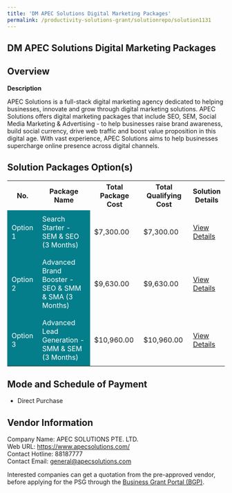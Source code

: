 ```yaml
---
title: 'DM APEC Solutions Digital Marketing Packages'
permalink: /productivity-solutions-grant/solutionrepo/solution1131
---
```


## DM APEC Solutions Digital Marketing Packages

## Overview

**Description**

APEC Solutions is a full-stack digital marketing agency dedicated to helping businesses, innovate and grow through digital marketing solutions. APEC Solutions offers digital marketing packages that include SEO, SEM, Social Media Marketing & Advertising - to help businesses raise brand awareness, build social currency, drive web traffic and boost value proposition in this digital age. With vast experience, APEC Solutions aims to help businesses supercharge online presence across digital channels.

## Solution Packages Option(s)

<table>
<tr>
<th><b>No.</b></th>
<th><b>Package Name</b></th>
<th><b>Total Package Cost</b></th>
<th><b>Total Qualifying Cost</b></th>
<th><b>Solution Details</b></th>
</tr>
<tr>
<td style='padding: 10px; background-color: #037E8A; color: #FFFFFF;'>Option 1</td>
<td style='padding: 10px; background-color: #037E8A; color: #FFFFFF;'>Search Starter - SEM & SEO (3 Months)</td>
<td style='padding: 10px;'>$7,300.00</td>
<td style='padding: 10px;'>$7,300.00</td>
<td style='padding: 10px;'><a href='/images/psg/Apec_Solutions_Digital_Marketing_Packages_240823_Desensitised_Annex3_Part1.pdf ' target='_blank'>View Details</a></td>
</tr>
<tr>
<td style='padding: 10px; background-color: #037E8A; color: #FFFFFF;'>Option 2</td>
<td style='padding: 10px; background-color: #037E8A; color: #FFFFFF;'>Advanced Brand Booster - SEO & SMM & SMA (3 Months)</td>
<td style='padding: 10px;'>$9,630.00</td>
<td style='padding: 10px;'>$9,630.00</td>
<td style='padding: 10px;'><a href='/images/psg/Apec_Solutions_Digital_Marketing_Packages_240823_Desensitised_Annex3_Part2.pdf ' target='_blank'>View Details</a></td>
</tr>
<tr>
<td style='padding: 10px; background-color: #037E8A; color: #FFFFFF;'>Option 3</td>
<td style='padding: 10px; background-color: #037E8A; color: #FFFFFF;'>Advanced Lead Generation - SMM & SEM (3 Months)</td>
<td style='padding: 10px;'>$10,960.00</td>
<td style='padding: 10px;'>$10,960.00</td>
<td style='padding: 10px;'><a href='/images/psg/Apec_Solutions_Digital_Marketing_Packages_240823_Desensitised_Annex3_Part3.pdf ' target='_blank'>View Details</a></td>
</tr>
</table>

## Mode and Schedule of Payment

 - Direct Purchase

## Vendor Information

 Company Name: APEC SOLUTIONS PTE. LTD.<br>Web URL: https://www.apecsolutions.com/ <br>Contact Hotline: 88187777 <br>Contact Email: general@apecsolutions.com <br>

Interested companies can get a quotation from the pre-approved vendor, before applying for the PSG through the <a href='https://www.businessgrants.gov.sg/' target='_blank' rel='noopener'>Business Grant Portal (BGP)</a>.

<script src="/jquery/resize-tables.js"></script>
